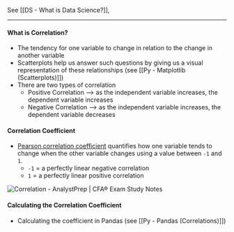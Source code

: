 See [[DS - What is Data Science?]],

----
#### What is Correlation?
* The tendency for one variable to change in relation to the change in another variable
* Scatterplots help us answer such questions by giving us a visual representation of these relationships (see [[Py - Matplotlib (Scatterplots)]])
* There are two types of correlation
	* Positive Correlation --> as the independent variable increases, the dependent variable increases
	* Negative Correlation --> as the independent variable increases, the dependent variable decreases

#### Correlation Coefficient
* [Pearson correlation coefficient](https://en.wikipedia.org/wiki/Pearson_correlation_coefficient) quantifies how one variable tends to change when the other variable changes using a value between `-1` and `1`.
	* `-1` = a perfectly linear negative correlation
	* `1` = a perfectly linear positive correlation

![Correlation - AnalystPrep | CFA® Exam Study Notes](https://analystprep.com/cfa-level-1-exam/wp-content/uploads/2021/08/Img_23.png)


#### Calculating the Correlation Coefficient 
* Calculating the coefficient in Pandas (see [[Py - Pandas (Correlations)]])